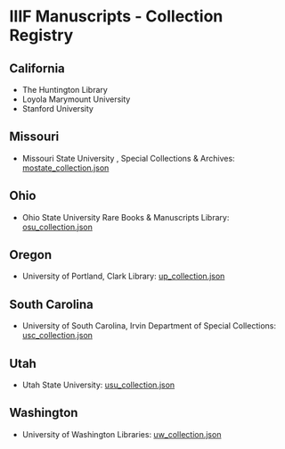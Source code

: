 # IIIF Manuscripts - Collection Registry
## California
* The Huntington Library
* Loyola Marymount University
* Stanford University
## Missouri
* Missouri State University , Special Collections & Archives: [mostate_collection.json](https://raw.githubusercontent.com/blalbrit/manuscript_registry/master/mostate_collection.json)
## Ohio
* Ohio State University Rare Books & Manuscripts Library: [osu_collection.json](https://raw.githubusercontent.com/blalbrit/manuscript_registry/master/osu_collection.json)
## Oregon
* University of Portland, Clark Library: [up_collection.json](https://raw.githubusercontent.com/blalbrit/manuscript_registry/master/up_collection.json)
## South Carolina
* University of South Carolina, Irvin Department of Special Collections: [usc_collection.json](https://raw.githubusercontent.com/blalbrit/manuscript_registry/master/usc_collection.json)
## Utah
* Utah State University: [usu_collection.json](https://raw.githubusercontent.com/blalbrit/manuscript_registry/master/usu_collection.json)
## Washington
* University of Washington Libraries: [uw_collection.json](https://raw.githubusercontent.com/blalbrit/manuscript_registry/master/uw_collection.json)
